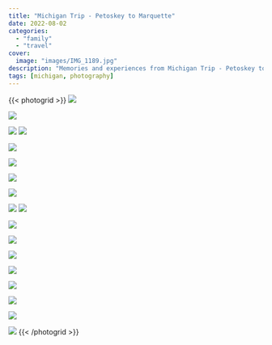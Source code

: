 ```yaml
---
title: "Michigan Trip - Petoskey to Marquette"
date: 2022-08-02
categories:
  - "family"
  - "travel"
cover:
  image: "images/IMG_1189.jpg"
description: "Memories and experiences from Michigan Trip - Petoskey to Marquette"
tags: [michigan, photography]
---
```


{{< photogrid >}}
![](images/22C18F4D-B0A9-4AD6-B683-DDA20DFC4CFD-819x1024.jpg)

![](images/IMG_1087-768x1024.jpg)

![](images/IMG_1109-1024x768.jpg)
![](images/IMG_1140-1024x768.jpg)

![](images/IMG_1184-768x1024.jpg)

![](images/IMG_1188-598x1024.jpg)

![](images/IMG_1189-768x1024.jpg)

![](images/IMG_1196-1024x768.jpg)

![](images/IMG_1230-1024x768.jpg)
![](images/IMG_1249-1024x768.jpg)

![](images/IMG_1299-1024x768.jpg)

![](images/IMG_1310-1024x768.jpg)

![](images/IMG_1332-768x1024.jpg)

![](images/IMG_1340-768x1024.jpg)

![](images/IMG_1353-1024x768.jpg)

![](images/IMG_1388-1024x576.jpg)

![](images/IMG_1397-768x1024.jpg)

![](images/IMG_1402-1024x768.jpg)
{{< /photogrid >}}

